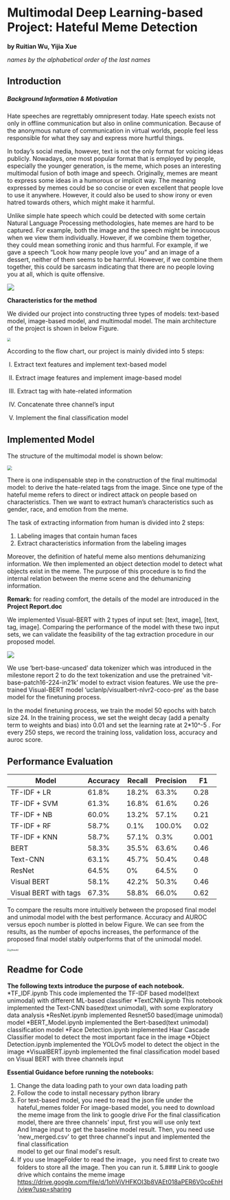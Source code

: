 # Multimodal Deep Learning-based Project: Hateful Meme Detection

**by Ruitian Wu, Yijia Xue**

*names by the alphabetical order of the last names*

## Introduction

##### Background Information & Motivation

Hate speeches are regrettably omnipresent today. Hate speech exists not only in offline communication but also in online communication. Because of the anonymous nature of communication in virtual worlds, people feel less responsible for what they say and express more hurtful things.

In today’s social media, however, text is not the only format for voicing ideas publicly. Nowadays, one most popular format that is employed by people, especially the younger generation, is the meme, which poses an interesting multimodal fusion of both image and speech. Originally, memes are meant to express some ideas in a humorous or implicit way. The meaning expressed by memes could be so concise or even excellent that people love to use it anywhere. However, it could also be used to show irony or even hatred towards others, which might make it harmful. 

Unlike simple hate speech which could be detected with some certain Natural Language Processing methodologies, hate memes are hard to be captured. For example, both the image and the speech might be innocuous when we view them individually. However, if we combine them together, they could mean something ironic and thus harmful. For example, if we gave a speech “Look how many people love you” and an image of a dessert, neither of them seems to be harmful. However, if we combine them together, this could be sarcasm indicating that there are no people loving you at all, which is quite offensive.

<img src="img/Example Hateful Meme.png" style="zoom:%;" />

**Characteristics for the method**

We divided our project into constructing three types of models: text-based model, image-based model, and multimodal model. The main architecture of the project is shown in below Figure.

<img src="img/Flowchart.png" style="zoom:50%;" />

According to the flow chart, our project is mainly divided into 5 steps: 

​			I. Extract text features and implement text-based model

​			II. Extract image features and implement image-based model

​			III. Extract tag with hate-related information 

​			IV. Concatenate three channel’s input 

​			V. Implement the final classification model

## Implemented Model 

The structure of the multimodal model is shown below:

<img src="img/Flowchart2.png" style="zoom:70%;" />

There is one indispensable step in the construction of the final multimodal model: to derive the hate-related tags from the image. Since one type of the hateful meme refers to direct or indirect attack on people based on characteristics. Then we want to extract human’s characteristics such as gender, race, and emotion from the meme. 

The task of extracting information from human is divided into 2 steps:

1. Labeling images that contain human faces
2. Extract characteristics information from the labeling images 

Moreover, the definition of hateful meme also mentions dehumanizing information. We then implemented an object detection model to detect what objects exist in the meme. The purpose of this procedure is to find the internal relation between the meme scene and the dehumanizing information. 

**Remark:** for reading comfort, the details of the model are introduced in the **Project Report.doc**

We implemented Visual-BERT with 2 types of input set: [text, image], [text, tag, image]. Comparing the performance of the model with these two input sets, we can validate the feasibility of the tag extraction procedure in our proposed model.

![](img/Model.png)

We use ‘bert-base-uncased’ data tokenizer which was introduced in the milestone report 2 to do the text tokenization and use the pretrained ‘vit-base-patch16-224-in21k’ model to extract vision features. We use the pre-trained Visual-BERT model ‘uclanlp/visualbert-nlvr2-coco-pre’ as the base model for the finetuning process.

In the model finetuning process, we train the model 50 epochs with batch size 24. In the training process, we set the weight decay (add a penalty term to weights and bias) into 0.01 and set the learning rate at 2*10^-5 . For every 250 steps, we record the training loss, validation loss, accuracy and auroc score.

## **Performance Evaluation**

| Model                    | Accuracy | Recall | Precision | F1    |
| ------------------------ | -------- | ------ | --------- | ----- |
| TF-IDF + LR              | 61.8%    | 18.2%  | 63.3%     | 0.28  |
| TF-IDF + SVM             | 61.3%    | 16.8%  | 61.6%     | 0.26  |
| TF-IDF + NB              | 60.0%    | 13.2%  | 57.1%     | 0.21  |
| TF-IDF + RF              | 58.7%    | 0.1%   | 100.0%    | 0.02  |
| TF-IDF + KNN             | 58.7%    | 57.1%  | 0.3%      | 0.001 |
| BERT                     | 58.3%    | 35.5%  | 63.6%     | 0.46  |
| Text-CNN                 | 63.1%    | 45.7%  | 50.4%     | 0.48  |
| ResNet                   | 64.5%    | 0%     | 64.5%     | 0     |
| Visual  BERT             | 58.1%    | 42.2%  | 50.3%     | 0.46  |
| Visual  BERT  with  tags | 67.3%    | 58.8%  | 66.0%     | 0.62  |

To compare the results more intuitively between the proposed final model and unimodal model with the best performance. Accuracy and AUROC versus epoch number is plotted in below Figure. We can see from the results, as the number of epochs increases, the performance of the proposed final model stably outperforms that of the unimodal model.

<img src="img/Result1.png" style="zoom:30%;" /><img src="img/Result2.png" alt="Result2" style="zoom:33%;" />

## Readme for Code

**The following texts introduce the purpose of each notebook.**
*TF_IDF.ipynb This code implemented the TF-IDF based model(text unimodal) with different ML-based classifier
*TextCNN.ipynb This notebook implemented the Text-CNN based(text unimodal), with some exploratory data analysis 
*ResNet.ipynb implemented Resnet50 based(image unimodal) model
*BERT_Model.ipynb implemented the Bert-based(text unimodal) classification model
*Face Detection.ipynb implemented Haar Cascade Classifier model to detect the most important face in the image
*Object Detection.ipynb implemented the YOLOv5 model to detect the object in the image
*VisualBERT.ipynb implemented the final classification model based on Visual BERT with three channels input

**Essential Guidance before running the notebooks:**

1. Change the data loading path to your own data loading path
2. Follow the code to install necessary python library
3. For text-based model, you need to read the json file under the hateful_memes folder
   For image-based model, you need to download the meme image from the link to google drive
   For the final classification model, there are three channels' input, first you will use only text       	       	        
   And Image input to get the baseline model result. 
   Then, you need use 'new_merged.csv' to get three channel's input and implemented the final classification    
   model to get our final model's result.
4. If you use ImageFolder to read the image， you need first to create two folders to store all the image. Then you can run it.
5.### Link to google drive which contains the meme image
https://drive.google.com/file/d/1ohViVHFKOI3b8VAEt018aPER6V0coEhH/view?usp=sharing


